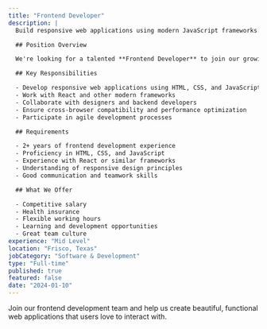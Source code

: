 ```yaml
---
title: "Frontend Developer"
description: |
  Build responsive web applications using modern JavaScript frameworks. Work with a collaborative team on exciting projects.

  ## Position Overview

  We're looking for a talented **Frontend Developer** to join our growing team. You'll be working on exciting web applications and helping to create amazing user experiences.

  ## Key Responsibilities

  - Develop responsive web applications using HTML, CSS, and JavaScript
  - Work with React and other modern frameworks
  - Collaborate with designers and backend developers
  - Ensure cross-browser compatibility and performance optimization
  - Participate in agile development processes

  ## Requirements

  - 2+ years of frontend development experience
  - Proficiency in HTML, CSS, and JavaScript
  - Experience with React or similar frameworks
  - Understanding of responsive design principles
  - Good communication and teamwork skills

  ## What We Offer

  - Competitive salary
  - Health insurance
  - Flexible working hours
  - Learning and development opportunities
  - Great team culture
experience: "Mid Level"
location: "Frisco, Texas"
jobCategory: "Software & Development"
type: "Full-time"
published: true
featured: false
date: "2024-01-10"
---
```


Join our frontend development team and help us create beautiful, functional web applications that users love to interact with.
